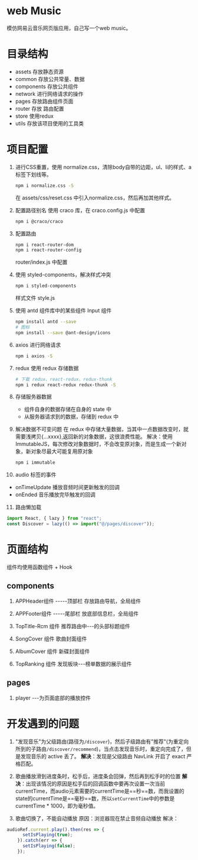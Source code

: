 # web Music

模仿网易云音乐网页版应用，自己写一个web music。

# 目录结构
- assets 存放静态资源
- common 存放公共常量、数据
- components 存放公共组件
- network 进行网络请求的操作
- pages 存放路由组件页面
- router 存放 路由配置
- store 使用redux
- utils 存放该项目使用的工具类

# 项目配置
1. 进行CSS重置，使用 normalize.css，清除body自带的边距，ul、li的样式、a标签下划线等。
   ```bash
   npm i normalize.css -S
   ```
   在 assets/css/reset.css 中引入normalize.css，然后再加其他样式。
2. 配置路径别名
   使用 craco 库，在 craco.config.js 中配置
   ```bash
   npm i @craco/craco
   ```
3. 配置路由
   ```bash
   npm i react-router-dom
   npm i react-router-config
   ```
   router/index.js 中配置
4. 使用 styled-components，解决样式冲突
   ```bash
   npm i styled-components
   ```
   样式文件 style.js
5. 使用 antd 组件库中的某些组件
   Input 组件
   ```bash
   npm install antd --save
   # 图标
   npm install --save @ant-design/icons
   ```
6. axios
   进行网络请求
   ```bash
   npm i axios -S
   ```
7. redux
   使用 redux 存储数据
   ```bash
   # 下载 redux、react-redux、redux-thunk
   npm i redux react-redux redux-thunk -S
   ```

8. 存储服务器数据
   - 组件自身的数据存储在自身的 state 中
   - 从服务器请求到的数据，存储到 redux 中

9. 解决数据不可变问题
   在 redux 中存储大量数据，当其中一点数据改变时，就需要浅拷贝{...xxxx},返回新的对象数据，这很浪费性能。
   解决：使用 ImmutableJS，每次修改对象数据时，不会改变原对象，而是生成一个新对象，新对象尽最大可能复用原对象
   ```bash
   npm i immutable
   ```
10. audio 标签的事件
- onTimeUpdate 播放音频时间更新触发的回调
- onEnded   音乐播放完毕触发的回调

11. 路由懒加载
   ```js
   import React, { lazy } from "react";
   const Discover = lazy(() => import("@/pages/discover"));
   ```

# 页面结构
组件均使用函数组件 + Hook
## components

1. APPHeader组件 -----顶部栏
   存放路由导航，全局组件
   
2. APPFooter组件 -----尾部栏
   放底部信息栏，全局组件

3. TopTitle-Rcm 组件
   推荐路由中---的头部标题组件

4. SongCover 组件
   歌曲封面组件

5. AlbumCover 组件
   新碟封面组件

6. TopRanking 组件
   发现板块---榜单数据的展示组件

## pages
1. player ---为页面底部的播放控件


# 开发遇到的问题
1. "发现音乐"为父级路由(路径为`/discover`)，然后子级路由有"推荐"(为重定向所到的子路由`/discover/recommend`)，当点击发现音乐时，重定向完成了，但是发现音乐的 active 丢了。
**解决**：发现是父级路由 NavLink 开启了 exact 严格匹配。

2. 歌曲播放滑到进度条时，松手后，进度条会回弹，然后再到松手时的位置
**解决**：出现该情况的原因是松手后的回调函数中要再次设置一次当前currentTime，而audio元素需要的currentTime是==秒==数，而我设置的state的currentTime是==毫秒==数，所以`setCurrentTime`中的参数是currentTime * 1000，即为毫秒值。

3. 歌曲切换了，不能自动播放
原因：浏览器现在禁止音频自动播放
解决：
```js
audioRef.current.play().then(res => {
      setIsPlaying(true);
    }).catch(err => {
      setIsPlaying(false);
    });
```